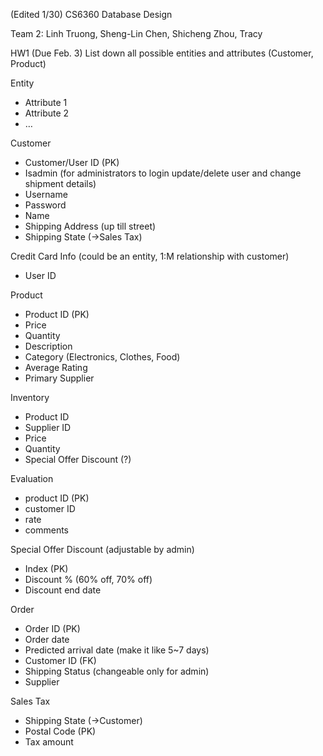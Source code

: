 (Edited 1/30)
CS6360 Database Design

Team 2: Linh Truong, Sheng-Lin Chen, Shicheng Zhou, Tracy

HW1 (Due Feb. 3)
List down all possible entities and attributes (Customer, Product)

Entity
-	Attribute 1
-	Attribute 2
-	…

Customer
-	Customer/User ID (PK)
-	Isadmin (for administrators to login update/delete user and change shipment details)
- Username
- Password
- Name
- Shipping Address (up till street)
- Shipping State (->Sales Tax)

Credit Card Info (could be an entity, 1:M relationship with customer)
- User ID

Product
-	Product ID (PK)
- Price
-	Quantity
- Description
- Category (Electronics, Clothes, Food)
- Average Rating
- Primary Supplier

Inventory
- Product ID
- Supplier ID
- Price
- Quantity
- Special Offer Discount (?)

Evaluation
- product ID (PK)
- customer ID
- rate
- comments


Special Offer Discount (adjustable by admin)
- Index (PK)
- Discount % (60% off, 70% off)
- Discount end date

Order
-	Order ID (PK)
-	Order date
- Predicted arrival date (make it like 5~7 days)
-	Customer ID (FK)
-	Shipping Status (changeable only for admin)
- Supplier

Sales Tax
-	Shipping State (->Customer)
-	Postal Code (PK)
-	Tax amount
